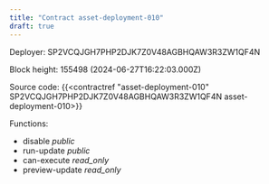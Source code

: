```yaml
---
title: "Contract asset-deployment-010"
draft: true
---
```

Deployer: SP2VCQJGH7PHP2DJK7Z0V48AGBHQAW3R3ZW1QF4N


 



Block height: 155498 (2024-06-27T16:22:03.000Z)

Source code: {{<contractref "asset-deployment-010" SP2VCQJGH7PHP2DJK7Z0V48AGBHQAW3R3ZW1QF4N asset-deployment-010>}}

Functions:

* disable _public_
* run-update _public_
* can-execute _read_only_
* preview-update _read_only_
